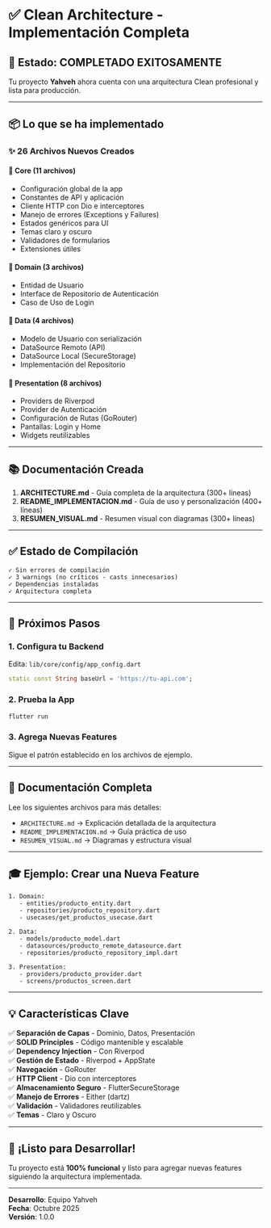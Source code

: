 # ✅ Clean Architecture - Implementación Completa

## 🎯 Estado: COMPLETADO EXITOSAMENTE

Tu proyecto **Yahveh** ahora cuenta con una arquitectura Clean profesional y lista para producción.

---

## 📦 Lo que se ha implementado

### ✨ 26 Archivos Nuevos Creados

#### 🔷 Core (11 archivos)
- Configuración global de la app
- Constantes de API y aplicación
- Cliente HTTP con Dio e interceptores
- Manejo de errores (Exceptions y Failures)
- Estados genéricos para UI
- Temas claro y oscuro
- Validadores de formularios
- Extensiones útiles

#### 🔷 Domain (3 archivos)
- Entidad de Usuario
- Interface de Repositorio de Autenticación
- Caso de Uso de Login

#### 🔷 Data (4 archivos)
- Modelo de Usuario con serialización
- DataSource Remoto (API)
- DataSource Local (SecureStorage)
- Implementación del Repositorio

#### 🔷 Presentation (8 archivos)
- Providers de Riverpod
- Provider de Autenticación
- Configuración de Rutas (GoRouter)
- Pantallas: Login y Home
- Widgets reutilizables

---

## 📚 Documentación Creada

1. **ARCHITECTURE.md** - Guía completa de la arquitectura (300+ líneas)
2. **README_IMPLEMENTACION.md** - Guía de uso y personalización (400+ líneas)
3. **RESUMEN_VISUAL.md** - Resumen visual con diagramas (300+ líneas)

---

## ✅ Estado de Compilación

```
✓ Sin errores de compilación
✓ 3 warnings (no críticos - casts innecesarios)
✓ Dependencias instaladas
✓ Arquitectura completa
```

---

## 🚀 Próximos Pasos

### 1. Configura tu Backend
Edita: `lib/core/config/app_config.dart`
```dart
static const String baseUrl = 'https://tu-api.com';
```

### 2. Prueba la App
```bash
flutter run
```

### 3. Agrega Nuevas Features
Sigue el patrón establecido en los archivos de ejemplo.

---

## 📖 Documentación Completa

Lee los siguientes archivos para más detalles:

- `ARCHITECTURE.md` → Explicación detallada de la arquitectura
- `README_IMPLEMENTACION.md` → Guía práctica de uso
- `RESUMEN_VISUAL.md` → Diagramas y estructura visual

---

## 🎓 Ejemplo: Crear una Nueva Feature

```
1. Domain:
   - entities/producto_entity.dart
   - repositories/producto_repository.dart
   - usecases/get_productos_usecase.dart

2. Data:
   - models/producto_model.dart
   - datasources/producto_remote_datasource.dart
   - repositories/producto_repository_impl.dart

3. Presentation:
   - providers/producto_provider.dart
   - screens/productos_screen.dart
```

---

## 💡 Características Clave

✅ **Separación de Capas** - Dominio, Datos, Presentación  
✅ **SOLID Principles** - Código mantenible y escalable  
✅ **Dependency Injection** - Con Riverpod  
✅ **Gestión de Estado** - Riverpod + AppState  
✅ **Navegación** - GoRouter  
✅ **HTTP Client** - Dio con interceptores  
✅ **Almacenamiento Seguro** - FlutterSecureStorage  
✅ **Manejo de Errores** - Either (dartz)  
✅ **Validación** - Validadores reutilizables  
✅ **Temas** - Claro y Oscuro  

---

## 🎉 ¡Listo para Desarrollar!

Tu proyecto está **100% funcional** y listo para agregar nuevas features siguiendo la arquitectura implementada.

---

**Desarrollo**: Equipo Yahveh  
**Fecha**: Octubre 2025  
**Versión**: 1.0.0

